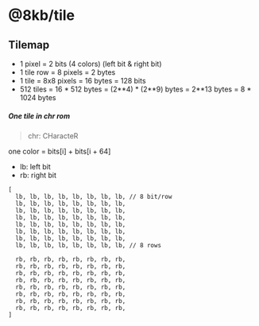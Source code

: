 # @8kb/tile

## Tilemap
+ 1 pixel = 2 bits (4 colors) (left bit & right bit)
+ 1 tile row = 8 pixels = 2 bytes
+ 1 tile = 8x8 pixels = 16 bytes = 128 bits
+ 512 tiles = 16 \* 512 bytes = (2\*\*4) \* (2\*\*9) bytes = 2**13 bytes = 8 * 1024 bytes

##### One tile in chr rom
> chr: CHaracteR

one color = bits[i] + bits[i + 64]

+ lb: left bit
+ rb: right bit

```
[
  lb, lb, lb, lb, lb, lb, lb, lb, // 8 bit/row
  lb, lb, lb, lb, lb, lb, lb, lb,
  lb, lb, lb, lb, lb, lb, lb, lb,
  lb, lb, lb, lb, lb, lb, lb, lb,
  lb, lb, lb, lb, lb, lb, lb, lb,
  lb, lb, lb, lb, lb, lb, lb, lb,
  lb, lb, lb, lb, lb, lb, lb, lb,
  lb, lb, lb, lb, lb, lb, lb, lb, // 8 rows

  rb, rb, rb, rb, rb, rb, rb, rb,
  rb, rb, rb, rb, rb, rb, rb, rb,
  rb, rb, rb, rb, rb, rb, rb, rb,
  rb, rb, rb, rb, rb, rb, rb, rb,
  rb, rb, rb, rb, rb, rb, rb, rb,
  rb, rb, rb, rb, rb, rb, rb, rb,
  rb, rb, rb, rb, rb, rb, rb, rb,
  rb, rb, rb, rb, rb, rb, rb, rb,
]
```
